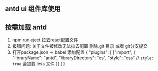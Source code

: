 ## antd ui 组件库使用

## 按需加载 antd
   1. npm run eject  拉去react配置文件
   2. 报错问题: 关于文件被修改无法拉去配置 删除.git 目录 或者 git分支提交
   3. 打开package.json => babel 添加配置
    {
      "plugins": [
        ["import", {
          "libraryName": "antd",
          "libraryDirectory": "es",
          "style": "css" // `style: true` 会加载 less 文件
        }]
      ]
    }